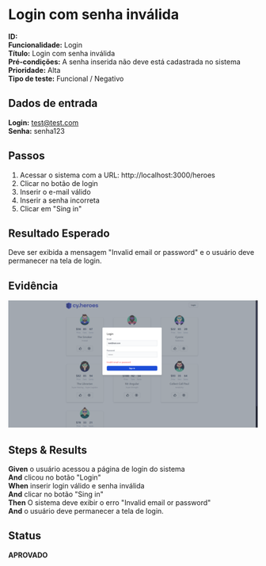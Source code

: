 # Login com senha inválida

**ID:**  
**Funcionalidade:** Login  
**Título:** Login com senha inválida  
**Pré-condições:** A senha inserida não deve está cadastrada no sistema  
**Prioridade:** Alta  
**Tipo de teste:** Funcional / Negativo  

## Dados de entrada

**Login:** test@test.com  
**Senha:** senha123  



## Passos

1. Acessar o sistema com a URL: http://localhost:3000/heroes  
2. Clicar no botão de login  
3. Inserir o e-mail válido  
4. Inserir a senha incorreta  
5. Clicar em "Sing in"  



## Resultado Esperado

Deve ser exibida a mensagem "Invalid email or password" e o usuário deve permanecer na tela de login.  



## Evidência

![Descrição da imagem](../evidencias/senha-invalida.png)  



## Steps & Results

**Given** o usuário acessou a página de login do sistema  
**And** clicou no botão "Login"  
**When** inserir login válido e senha inválida  
**And** clicar no botão "Sing in"  
**Then** O sistema deve exibir o erro "Invalid email or password"  
**And** o usuário deve permanecer a tela de login.  



## Status

**APROVADO**  
